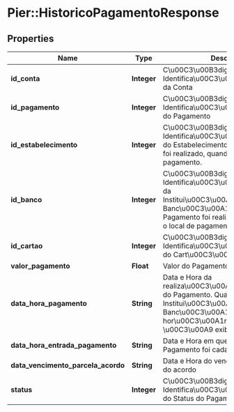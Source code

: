 # Pier::HistoricoPagamentoResponse

## Properties
Name | Type | Description | Notes
------------ | ------------- | ------------- | -------------
**id_conta** | **Integer** | C\u00C3\u00B3digo de Identifica\u00C3\u00A7\u00C3\u00A3o da Conta | [optional] 
**id_pagamento** | **Integer** | C\u00C3\u00B3digo de Identifica\u00C3\u00A7\u00C3\u00A3o do Pagamento | [optional] 
**id_estabelecimento** | **Integer** | C\u00C3\u00B3digo de Identifica\u00C3\u00A7\u00C3\u00A3o do Estabelecimento onde o Pagamento foi realizado, quando este for o local de pagamento. | [optional] 
**id_banco** | **Integer** | C\u00C3\u00B3digo de Identifica\u00C3\u00A7\u00C3\u00A3o da Institui\u00C3\u00A7\u00C3\u00A3o Banc\u00C3\u00A1ria onde o Pagamento foi realizado, quando este for o local de pagamento | [optional] 
**id_cartao** | **Integer** | C\u00C3\u00B3digo de Identifica\u00C3\u00A7\u00C3\u00A3o do Cart\u00C3\u00A3o | [optional] 
**valor_pagamento** | **Float** | Valor do Pagamento | [optional] 
**data_hora_pagamento** | **String** | Data e Hora da realiza\u00C3\u00A7\u00C3\u00A3o do Pagamento. Quando feito em Institui\u00C3\u00A7\u00C3\u00A3o Banc\u00C3\u00A1ria, o hor\u00C3\u00A1rio do pagamento \u00C3\u00A9 exibido com valor zero | [optional] 
**data_hora_entrada_pagamento** | **String** | Data e Hora em que o registro do Pagamento foi cadastrado | [optional] 
**data_vencimento_parcela_acordo** | **String** | Data e Hora do vencimento da parcela do acordo | [optional] 
**status** | **Integer** | C\u00C3\u00B3digo de Identifica\u00C3\u00A7\u00C3\u00A3o do Status do Pagamento | [optional] 


